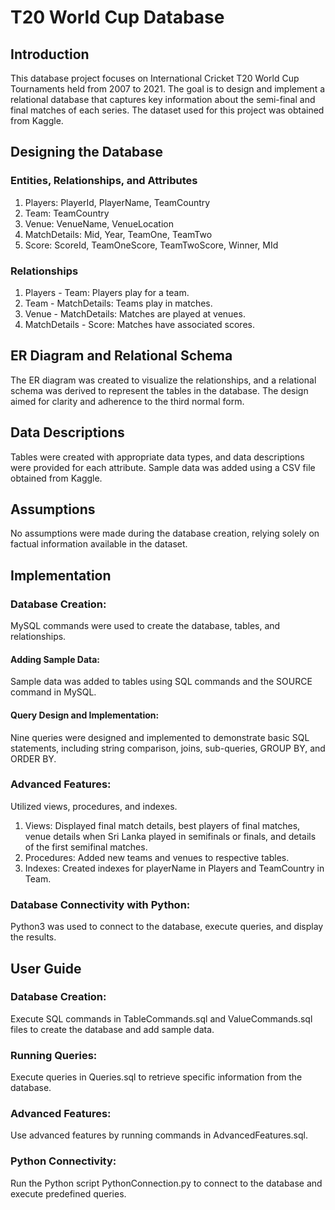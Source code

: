 # T20 World Cup Database  

## Introduction
This database project focuses on International Cricket T20 World Cup Tournaments held from 2007 to 2021. The goal is to design and implement a relational database that captures key information about the semi-final and final matches of each series. The dataset used for this project was obtained from Kaggle.

## Designing the Database

### Entities, Relationships, and Attributes
1. Players: PlayerId, PlayerName, TeamCountry
2. Team: TeamCountry
3. Venue: VenueName, VenueLocation
4. MatchDetails: Mid, Year, TeamOne, TeamTwo
5. Score: ScoreId, TeamOneScore, TeamTwoScore, Winner, MId
   
### Relationships
1. Players - Team: Players play for a team.
2. Team - MatchDetails: Teams play in matches.
3. Venue - MatchDetails: Matches are played at venues.
4. MatchDetails - Score: Matches have associated scores.
  
## ER Diagram and Relational Schema
The ER diagram was created to visualize the relationships, and a relational schema was derived to represent the tables in the database. The design aimed for clarity and adherence to the third normal form.

## Data Descriptions
Tables were created with appropriate data types, and data descriptions were provided for each attribute. Sample data was added using a CSV file obtained from Kaggle.

## Assumptions
No assumptions were made during the database creation, relying solely on factual information available in the dataset.

## Implementation

### Database Creation:
MySQL commands were used to create the database, tables, and relationships.

#### Adding Sample Data:
Sample data was added to tables using SQL commands and the SOURCE command in MySQL.
#### Query Design and Implementation:
Nine queries were designed and implemented to demonstrate basic SQL statements, including string comparison, joins, sub-queries, GROUP BY, and ORDER BY.


### Advanced Features:
Utilized views, procedures, and indexes.
1. Views: Displayed final match details, best players of final matches, venue details when Sri Lanka played in semifinals or finals, and details of the first semifinal matches.
2. Procedures: Added new teams and venues to respective tables.
3. Indexes: Created indexes for playerName in Players and TeamCountry in Team.
   
### Database Connectivity with Python:
Python3 was used to connect to the database, execute queries, and display the results.

## User Guide

### Database Creation:
Execute SQL commands in TableCommands.sql and ValueCommands.sql files to create the database and add sample data.

### Running Queries:
Execute queries in Queries.sql to retrieve specific information from the database.

### Advanced Features:
Use advanced features by running commands in AdvancedFeatures.sql.

### Python Connectivity:
Run the Python script PythonConnection.py to connect to the database and execute predefined queries.
